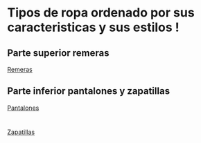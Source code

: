 # Tipos de ropa ordenado por sus caracteristicas y sus estilos !

## Parte superior remeras
[Remeras](./remeras.md)

## Parte inferior pantalones y zapatillas
[Pantalones](./pantalon.md)
#

[Zapatillas](./zapatillas.md)
